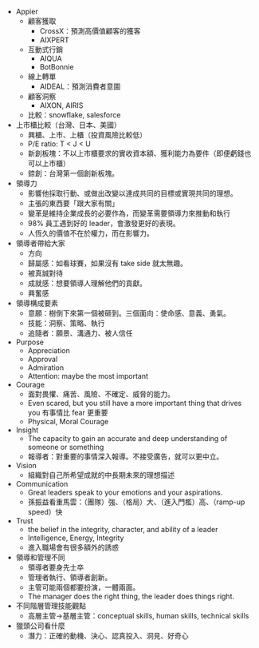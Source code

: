 * Appier
	* 顧客獲取
		* CrossX：預測高價值顧客的獲客
		* AIXPERT
	* 互動式行銷
		* AIQUA
		* BotBonnie
	* 線上轉單
		* AIDEAL：預測消費者意圖
	* 顧客洞察
		* AIXON, AIRIS
	* 比較：snowflake, salesforce
* 上市櫃比較（台灣、日本、美國）
	* 興櫃、上市、上櫃（投資風險比較低）
	* P/E ratio: T < J < U
	* 新創板塊：不以上市櫃要求的實收資本額、獲利能力為要件（即便虧錢也可以上市櫃）
	* 錼創：台灣第一個創新板塊。
* 領導力
	* 影響他採取行動、或做出改變以達成共同的目標或實現共同的理想。
	* 主張的東西要「跟大家有關」
	* 變革是維持企業成長的必要作為，而變革需要領導力來推動和執行
	* 98% 員工遇到好的 leader，會激發更好的表現。
	* 人恆久的價值不在於權力，而在影響力。
* 領導者帶給大家
	* 方向
	* 歸屬感：如看球賽，如果沒有 take side 就太無趣。
	* 被真誠對待
	* 成就感：想要領導人理解他們的貢獻。
	* 興奮感
* 領導構成要素
	* 意願：樹倒下來第一個被砸到。三個面向：使命感、意義、勇氣。
	* 技能：洞察、策略、執行
	* 追隨者：願景、溝通力、被人信任
* Purpose
	* Appreciation
	* Approval
	* Admiration
	* Attention: maybe the most important
* Courage
	* 面對畏懼、痛苦、風險、不確定、威脅的能力。
	* Even scared, but you still have a more important thing that drives you 有事情比 fear 更重要
	* Physical, Moral Courage
* Insight
	* The capacity to gain an accurate and deep understanding of someone or something
	* 報導者：對重要的事情深入報導。不接受廣告，就可以更中立。
* Vision
	* 組織對自己所希望成就的中長期未來的理想描述
* Communication
	* Great leaders speak to your emotions and your aspirations.
	* 孫振益看重馬雲：（團隊）強、（格局）大、（進入門檻）高、（ramp-up speed）快
* Trust
	* the belief in the integrity, character, and ability of a leader
	* Intelligence, Energy, Integrity
	* 進入職場會有很多額外的誘惑
* 領導和管理不同
	* 領導者要身先士卒
	* 管理者執行、領導者創新。
	* 主管可能兩個都要扮演，一體兩面。
	* The manager does the right thing, the leader does things right.
* 不同階層管理技能觀點
	* 高層主管->基層主管：conceptual skills, human skills, technical skills
* 獵頭公司看什麼
	* 潛力：正確的動機、決心、認真投入、洞見、好奇心